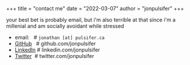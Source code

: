 +++
title = "contact me"
date = "2022-03-07"
author = "jonpulsifer"
+++

your best bet is probably email, but i'm also terrible at that since i'm a millenial and am socially avoidant while stressed

- email: &nbsp; # `jonathan [at] pulsifer.ca`
- [GitHub](https://github.com/jonpulsifer) &nbsp;&nbsp;# github.com/jonpulsifer
- [LinkedIn](https://ca.linkedin.com/jonpulsifer) # linkedin.com/jonpulsifer
- [Twitter](https://twitter.com/jonpulsifer) &nbsp;# twitter.com/jonpulsifer
